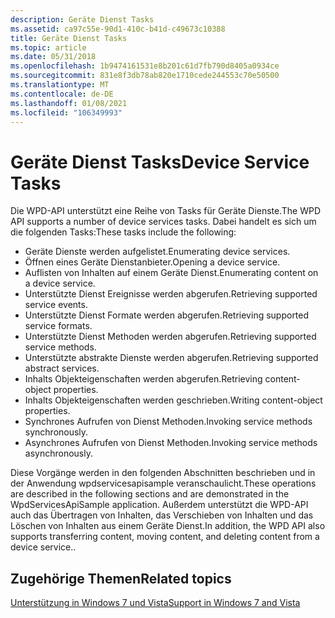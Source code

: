 ```yaml
---
description: Geräte Dienst Tasks
ms.assetid: ca97c55e-90d1-410c-b41d-c49673c10388
title: Geräte Dienst Tasks
ms.topic: article
ms.date: 05/31/2018
ms.openlocfilehash: 1b9474161531e8b201c61d7fb790d8405a0934ce
ms.sourcegitcommit: 831e8f3db78ab820e1710cede244553c70e50500
ms.translationtype: MT
ms.contentlocale: de-DE
ms.lasthandoff: 01/08/2021
ms.locfileid: "106349993"
---
```

# <a name="device-service-tasks"></a><span data-ttu-id="e1dde-103">Geräte Dienst Tasks</span><span class="sxs-lookup"><span data-stu-id="e1dde-103">Device Service Tasks</span></span>

<span data-ttu-id="e1dde-104">Die WPD-API unterstützt eine Reihe von Tasks für Geräte Dienste.</span><span class="sxs-lookup"><span data-stu-id="e1dde-104">The WPD API supports a number of device services tasks.</span></span> <span data-ttu-id="e1dde-105">Dabei handelt es sich um die folgenden Tasks:</span><span class="sxs-lookup"><span data-stu-id="e1dde-105">These tasks include the following:</span></span>

-   <span data-ttu-id="e1dde-106">Geräte Dienste werden aufgelistet.</span><span class="sxs-lookup"><span data-stu-id="e1dde-106">Enumerating device services.</span></span>
-   <span data-ttu-id="e1dde-107">Öffnen eines Geräte Dienstanbieter.</span><span class="sxs-lookup"><span data-stu-id="e1dde-107">Opening a device service.</span></span>
-   <span data-ttu-id="e1dde-108">Auflisten von Inhalten auf einem Geräte Dienst.</span><span class="sxs-lookup"><span data-stu-id="e1dde-108">Enumerating content on a device service.</span></span>
-   <span data-ttu-id="e1dde-109">Unterstützte Dienst Ereignisse werden abgerufen.</span><span class="sxs-lookup"><span data-stu-id="e1dde-109">Retrieving supported service events.</span></span>
-   <span data-ttu-id="e1dde-110">Unterstützte Dienst Formate werden abgerufen.</span><span class="sxs-lookup"><span data-stu-id="e1dde-110">Retrieving supported service formats.</span></span>
-   <span data-ttu-id="e1dde-111">Unterstützte Dienst Methoden werden abgerufen.</span><span class="sxs-lookup"><span data-stu-id="e1dde-111">Retrieving supported service methods.</span></span>
-   <span data-ttu-id="e1dde-112">Unterstützte abstrakte Dienste werden abgerufen.</span><span class="sxs-lookup"><span data-stu-id="e1dde-112">Retrieving supported abstract services.</span></span>
-   <span data-ttu-id="e1dde-113">Inhalts Objekteigenschaften werden abgerufen.</span><span class="sxs-lookup"><span data-stu-id="e1dde-113">Retrieving content-object properties.</span></span>
-   <span data-ttu-id="e1dde-114">Inhalts Objekteigenschaften werden geschrieben.</span><span class="sxs-lookup"><span data-stu-id="e1dde-114">Writing content-object properties.</span></span>
-   <span data-ttu-id="e1dde-115">Synchrones Aufrufen von Dienst Methoden.</span><span class="sxs-lookup"><span data-stu-id="e1dde-115">Invoking service methods synchronously.</span></span>
-   <span data-ttu-id="e1dde-116">Asynchrones Aufrufen von Dienst Methoden.</span><span class="sxs-lookup"><span data-stu-id="e1dde-116">Invoking service methods asynchronously.</span></span>

<span data-ttu-id="e1dde-117">Diese Vorgänge werden in den folgenden Abschnitten beschrieben und in der Anwendung wpdservicesapisample veranschaulicht.</span><span class="sxs-lookup"><span data-stu-id="e1dde-117">These operations are described in the following sections and are demonstrated in the WpdServicesApiSample application.</span></span> <span data-ttu-id="e1dde-118">Außerdem unterstützt die WPD-API auch das Übertragen von Inhalten, das Verschieben von Inhalten und das Löschen von Inhalten aus einem Geräte Dienst.</span><span class="sxs-lookup"><span data-stu-id="e1dde-118">In addition, the WPD API also supports transferring content, moving content, and deleting content from a device service..</span></span>

## <a name="related-topics"></a><span data-ttu-id="e1dde-119">Zugehörige Themen</span><span class="sxs-lookup"><span data-stu-id="e1dde-119">Related topics</span></span>

<dl> <dt>

[<span data-ttu-id="e1dde-120">Unterstützung in Windows 7 und Vista</span><span class="sxs-lookup"><span data-stu-id="e1dde-120">Support in Windows 7 and Vista</span></span>](support-in-windows-vista.md)
</dt> </dl>

 

 



